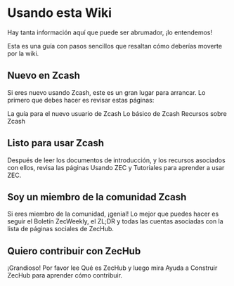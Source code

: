 # Usando esta Wiki #

Hay tanta información aquí que puede ser abrumador, ¡lo entendemos!

Esta es una guía con pasos sencillos que resaltan cómo deberías moverte por la wiki.

## Nuevo en Zcash ##
Si eres nuevo usando Zcash, este es un gran lugar para arrancar. Lo primero que debes hacer es revisar estas páginas:

La guía para el nuevo usuario de Zcash
Lo básico de Zcash
Recursos sobre Zcash

## Listo para usar Zcash ##
Después de leer los documentos de introducción, y los recursos asociados con ellos, revisa las páginas Usando ZEC y Tutoriales para aprender a usar ZEC.

## Soy un miembro de la comunidad Zcash ##
Si eres miembro de la comunidad, ¡genial! Lo mejor que puedes hacer es seguir el Boletín ZecWeekly, el ZL;DR y todas las cuentas asociadas con la lista de páginas sociales de ZecHub.

## Quiero contribuir con ZecHub ##
¡Grandioso! Por favor lee Qué es ZecHub y luego mira Ayuda a Construir ZecHub para aprender cómo contribuir.
